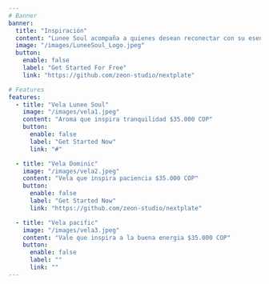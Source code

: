 ```yaml
---
# Banner
banner:
  title: "Inspiración"
  content: "Lunee Soul acompaña a quienes desean reconectar con su esencia a través de experencias significativas. Nuetsras velas y joyas de oro no son simples objetos: son rituales de valor, presencia y belleza. Cada pieza está creada para recordarte lo valiosos que eres, como una inversióin consciente en tu bienestar y tu alma. Nos mueve la intención de que cada compra sea un acto de amor propio, un encuentro íntimo contigo misma."
  image: "/images/LuneeSoul_Logo.jpeg"
  button:
    enable: false
    label: "Get Started For Free"
    link: "https://github.com/zeon-studio/nextplate"

# Features
features:
  - title: "Vela Lunee Soul"
    image: "/images/vela1.jpeg"
    content: "Aroma que inspira tranquilidad $35.000 COP"
    button:
      enable: false
      label: "Get Started Now"
      link: "#"

  - title: "Vela Dominic"
    image: "/images/vela2.jpeg"
    content: "Vela que inspira paciencia $35.000 COP"
    button:
      enable: false
      label: "Get Started Now"
      link: "https://github.com/zeon-studio/nextplate"

  - title: "Vela pacific"
    image: "/images/vela3.jpeg"
    content: "Vale que inspira a la buena energia $35.000 COP"
    button:
      enable: false
      label: ""
      link: ""
---
```

